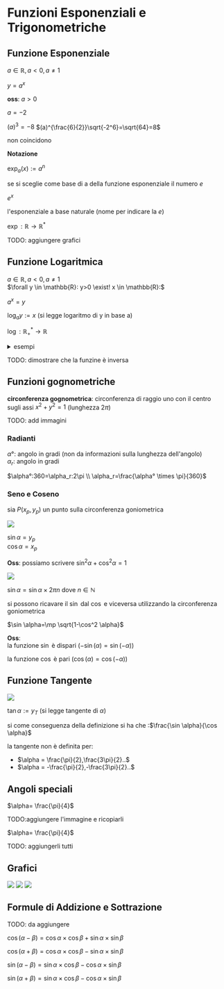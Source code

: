 

# Funzioni Esponenziali e Trigonometriche

## Funzione Esponenziale

$a \in \mathbb{R} , a<0 , a \neq 1$

$y=a^x$

**oss**: $a>0$

$a=-2$

$(a)^3=-8$
$(a)^{\frac{6}{2}}\sqrt{-2^6}=\sqrt{64}=8$

non coincidono 

**Notazione**

$\exp_a(x){:=} a^n$

se si sceglie come base di a della funzione esponenziale il numero $e$

$e^x$

l'esponenziale a base naturale (nome per indicare la $e$)

$\exp : \mathbb{R} \rightarrow \mathbb{R}^{*}$

TODO: aggiungere grafici

## Funzione Logaritmica

$a \in \mathbb{R} , a<0 , a \neq 1$  
$\forall y \in \mathbb{R}: y>0 \exist! x \in \mathbb{R}:$

$a^x=y$

$\log_a y {:=} x$ (si legge logaritmo di y in base a)

$\log : \mathbb{R}^{*}_{+} \rightarrow \mathbb{R}$


<details>
    <summary>
    esempi
    </summary>

$\log_2 16=4$  
$\log_2 1=0$


</details>

TODO: dimostrare che la funzine è inversa


## Funzioni gognometriche

**circonferenza gognometrica**: circonferenza di raggio uno con il centro sugli assi $x^2+y^2=1$ (lunghezza $2\pi$)

TODO: add immagini


### Radianti

$\alpha°$: angolo in gradi (non da informazioni sulla lunghezza dell'angolo)  
$\alpha_r$: angolo in gradi

$\alpha°:360=\alpha_r:2\pi \\ \alpha_r=\frac{\alpha° \times \pi}{360}$  

### Seno e Coseno


sia $P(x_p,y_p)$ un punto sulla circonferenza goniometrica


![](../img/circonferenza_trigonometrica.png)

$\sin \alpha =y_p$  
$\cos \alpha =x_p$  

**Oss**: possiamo scrivere $\sin^2 \alpha +\cos^2\alpha=1$

![](../img/essempioformacanonica.png)


$\sin \alpha =\sin \alpha \times 2\pi n$ dove $n \in \mathbb{N}$

si possono ricavare il $\sin$ dal $\cos$ e viceversa utilizzando la circonferenza goniometrica

$\sin \alpha=\mp \sqrt{1-\cos^2 \alpha}$


**Oss**:  
la funzione $\sin$ è dispari ($-\sin(\alpha)=\sin(-\alpha)$)

la funzione $\cos$ è pari ($\cos(\alpha)=\cos(-\alpha)$)

## Funzione Tangente

![](../img/tangente.png)

$\tan \alpha {:=} y_T$ (si legge tangente di  $\alpha$)

si come conseguenza della definizione si ha che :$\frac{\sin \alpha}{\cos \alpha}$

la tangente non è definita per:
- $\alpha = \frac{\pi}{2},\frac{3\pi}{2}..$
- $\alpha = -\frac{\pi}{2},-\frac{3\pi}{2}..$


## Angoli speciali

$\alpha= \frac{\pi}{4}$

TODO:aggiungere l'immagine e ricopiarli



$\alpha= \frac{\pi}{4}$

TODO: aggiungerli tutti


## Grafici 

![](../img/grafsen.png)
![](../img/grafcos.png)
![](../img/graftan.png)

## Formule di Addizione e Sottrazione

TODO: da aggiungere


$\cos(\alpha-\beta)=\cos \alpha \times \cos \beta +\sin \alpha \times \sin \beta$
 
$\cos(\alpha+\beta)=\cos \alpha \times \cos \beta -\sin \alpha \times \sin \beta$


$\sin(\alpha-\beta)=\sin \alpha \times \cos \beta -\cos \alpha \times \sin \beta$

$\sin(\alpha+\beta)=\sin \alpha \times \cos \beta -\cos \alpha \times \sin \beta$








